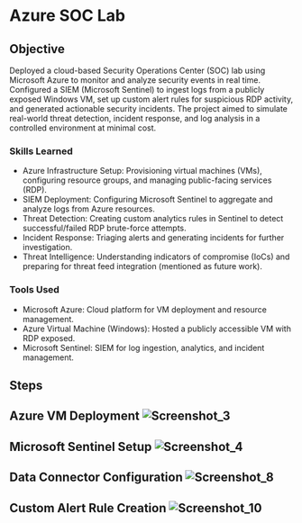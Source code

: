 # Azure SOC Lab

## Objective

Deployed a cloud-based Security Operations Center (SOC) lab using Microsoft Azure to monitor and analyze security events in real time. Configured a SIEM (Microsoft Sentinel) to ingest logs from a publicly exposed Windows VM, set up custom alert rules for suspicious RDP activity, and generated actionable security incidents. The project aimed to simulate real-world threat detection, incident response, and log analysis in a controlled environment at minimal cost.

### Skills Learned

- Azure Infrastructure Setup: Provisioning virtual machines (VMs), configuring resource groups, and managing public-facing services (RDP).
- SIEM Deployment: Configuring Microsoft Sentinel to aggregate and analyze logs from Azure resources.
- Threat Detection: Creating custom analytics rules in Sentinel to detect successful/failed RDP brute-force attempts.
- Incident Response: Triaging alerts and generating incidents for further investigation.
- Threat Intelligence: Understanding indicators of compromise (IoCs) and preparing for threat feed integration (mentioned as future work).

### Tools Used

- Microsoft Azure: Cloud platform for VM deployment and resource management.
- Azure Virtual Machine (Windows): Hosted a publicly accessible VM with RDP exposed.
- Microsoft Sentinel: SIEM for log ingestion, analytics, and incident management.

## Steps

**Azure VM Deployment**
![Screenshot_3](https://github.com/user-attachments/assets/8d40dfe9-2025-451f-a68e-475e94c4044c)
------------------------------------------
**Microsoft Sentinel Setup**
![Screenshot_4](https://github.com/user-attachments/assets/785401f6-ceed-4e97-916a-96a4880edd64)
------------------------------------------
**Data Connector Configuration**
![Screenshot_8](https://github.com/user-attachments/assets/83bc906c-89d7-4404-9a22-44e5ebcb5a8c)
------------------------------------------
**Custom Alert Rule Creation**
![Screenshot_10](https://github.com/user-attachments/assets/967e2d9c-098c-42af-bfba-36bfbb5df311)
------------------------------------------
